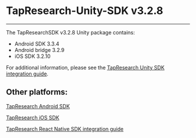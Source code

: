 # TapResearch-Unity-SDK v3.2.8
---

The TapResearchSDK v3.2.8 Unity package contains:
* Android SDK 3.3.4
* Android bridge 3.2.9
* iOS SDK 3.2.10

For additional information, please see the [TapResearch Unity SDK integration guide](https://supply-docs.tapresearch.com/docs/unity-integration).

## Other platforms:

[TapResearch Android SDK](https://supply-docs.tapresearch.com/docs/android-integration)  

[TapResearch iOS SDK](https://supply-docs.tapresearch.com/docs/ios-integration)  

[TapResearch React Native SDK integration guide](https://supply-docs.tapresearch.com/docs/react-integration)

